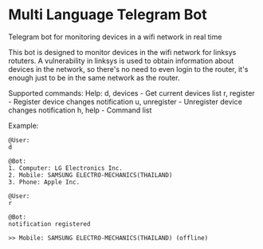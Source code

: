 # Multi Language Telegram Bot
Telegram bot for monitoring devices in a wifi network in real time

This bot is designed to monitor devices in the wifi network for linksys
rotuters. A vulnerability in linksys is used to obtain information about
devices in the network, so there's no need to even login to the router,
it's enough just to be in the same network as the router.

Supported commands:
Help:
d, devices - Get current devices list
r, register - Register device changes notification
u, unregister - Unregister device changes notification
h, help - Command list

Example:
```
@User:
d

@Bot:
1. Computer: LG Electronics Inc.
2. Mobile: SAMSUNG ELECTRO-MECHANICS(THAILAND)
3. Phone: Apple Inc.

@User:
r

@Bot:
notification registered

>> Mobile: SAMSUNG ELECTRO-MECHANICS(THAILAND) (offline)
```
